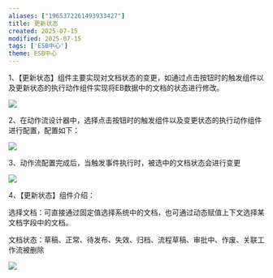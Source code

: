 ```yaml
---
aliases: ["1965372261493933427"]
title: 更新状态
created: 2025-07-15
modified: 2025-07-15
tags: ['ESB中心']
theme: ESB中心
---
```


1、【更新状态】组件主要实现对文档状态的变更，如通过点击按钮时的触发组件以及更新状态的执行动作组件实现将EB数据中的文档的状态进行修改。

![](62b8bab892fad8c12a6851596d40566f.jpg)

2、在动作流设计器中，选择点击按钮时的触发组件以及变更状态的执行动作组件进行配置，配置如下：

![](292a5feca137f21144df30af7705f45b.jpg)

3、动作流配置完成后，当触发事件执行时，被选中的文档状态会进行变更

![](ad8450797e14c2c1d19ec013b9f1c5b9.jpg)

4、【更新状态】组件介绍：

选择文档：可直接通过固定值选择系统中的文档，也可通过动态赋值上下文选择某文档字段中的文档。

文档状态：草稿、正常、待发布、失效、归档、流程草稿、审批中、作废、关联工作流被删除

![](260ed248db4d8407f422b79f2b310e87.jpg)